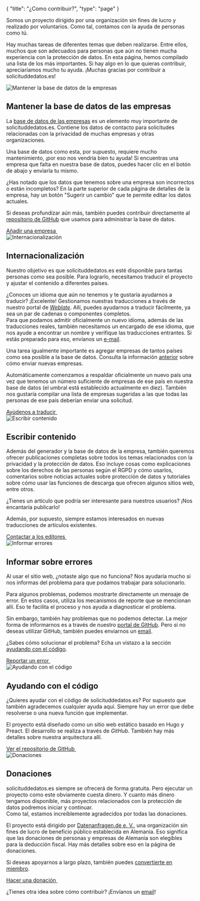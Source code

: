{
	"title": "¿Como contribuir?",
	"type": "page"
}

Somos un proyecto dirigido por una organización sin fines de lucro y realizado por voluntarios. Como tal, contamos con la ayuda de personas como tú.

Hay muchas tareas de diferentes temas que deben realizarse. Entre ellos, muchos que son adecuados para personas que aún no tienen mucha experiencia con la protección de datos. En esta página, hemos compilado una lista de los más importantes. Si hay algo en lo que quieras contribuir, apreciaríamos mucho tu ayuda.
¡Muchas gracias por contribuir a solicituddedatos.es!

<article id="cdb" class="list-article icon-list-article">
    <div class="col25 article-featured-image"><img class="image" src="/card-icons/company.svg" alt="Mantener la base de datos de la empresas"></div>
    <div class="padded col75">
        <h1>Mantener la base de datos de las empresas</h1>
        <p>La <a href="/company">base de datos de las empresas</a> es un elemento muy importante de solicituddedatos.es. Contiene los datos de contacto para solicitudes relacionadas con la privacidad de muchas empresas y otras organizaciones.</p>
        <p>Una base de datos como esta, por supuesto, requiere mucho mantenimiento, ¡por eso nos vendría bien tu ayuda! Si encuentras una empresa que falta en nuestra base de datos, puedes hacer clic en el botón de abajo y enviarla tu mismo.</p>
        <p>¿Has notado que los datos que tenemos sobre una empresa son incorrectos o están incompletos? En la parte superior de cada página de detalles de la empresa, hay un botón "Sugerir un cambio" que te permite editar los datos actuales.</p>
        <p>Si deseas profundizar aún más, también puedes contribuir directamente al <a href="https://github.com/datenanfragen/data">repositorio de GitHub</a> que usamos para administrar la base de datos.</p>
    </div>
    <div class="clearfix"></div>
    <!-- TODO: At some point, we will want to have proper landing page/better process for this. -->
    <a class="button button-primary read-more-button" href="/suggest#!type=new&for=cdb">Añadir una empresa&nbsp;<span class="icon icon-arrow-right"></span></a>
</article>

<article id="i18n" class="list-article icon-list-article">
    <div class="col25 article-featured-image"><img class="image" src="/card-icons/i18n.svg" alt="Internacionalización"></div>
    <div class="padded col75">
        <h1>Internacionalización</h1>
        <p>Nuestro objetivo es que solicituddedatos.es esté disponible para tantas personas como sea posible. Para lograrlo, necesitamos traducir el proyecto y ajustar el contenido a diferentes países.</p>
        <p>¿Conoces un idioma que aún no tenemos y te gustaría ayudarnos a traducir? ¡Excelente! Gestionamos nuestras traducciones a través de nuestro portal de <em><a href="https://hosted.weblate.org/engage/datenanfragen-de/">Weblate</a></em>. Allí, puedes ayudarnos a traducir fácilmente, ya sea un par de cadenas o componentes completos.
        <br>Para que podamos admitir oficialmente un nuevo idioma, además de las traducciones reales, también necesitamos un encargado de ese idioma, que nos ayude a encontrar un nombre y verifique las traducciones entrantes. Si estás preparado para eso, envíanos un <a href="mailto:dev@datarequests.org">e-mail</a>.</p>
        <p>Una tarea igualmente importante es agregar empresas de tantos países como sea posible a la base de datos. Consulta la información <a href="#cdb">anterior</a> sobre cómo enviar nuevas empresas.</p>
        <p>Automáticamente comenzamos a respaldar oficialmente un nuevo país una vez que tenemos un número suficiente de empresas de ese país en nuestra base de datos (el umbral está establecido actualmente en diez). También nos gustaría compilar una lista de empresas sugeridas a las que todas las personas de ese país deberían enviar una solicitud.</p>
    </div>
    <div class="clearfix"></div>
    <a class="button button-primary read-more-button" href="https://hosted.weblate.org/engage/datenanfragen-de/">Ayúdenos a traducir&nbsp;<span class="icon icon-arrow-right"></span></a>
</article>

<article id="content" class="list-article icon-list-article">
    <div class="col25 article-featured-image"><img class="image" src="/card-icons/edit.svg" alt="Escribir contenido"></div>
    <div class="padded col75">
        <h1>Escribir contenido</h1>
        <p>Además del generador y la base de datos de la empresa, también queremos ofrecer publicaciones completas sobre todos los temas relacionados con la privacidad y la protección de datos. Eso incluye cosas como explicaciones sobre los derechos de las personas según el RGPD y cómo usarlos, comentarios sobre noticias actuales sobre protección de datos y tutoriales sobre cómo usar las funciones de descarga que ofrecen algunos sitios web, entre otros.</p>
        <p>¿Tienes un artículo que podría ser interesante para nuestros usuarios? ¡Nos encantaría publicarlo!</p>
        <p>Además, por supuesto, siempre estamos interesados en nuevas traducciones de artículos existentes.</p>
    </div>
    <div class="clearfix"></div>
    <a class="button button-primary read-more-button" href="mailto:editors@datarequests.org">Contactar a los editores&nbsp;<span class="icon icon-arrow-right"></span></a>
</article>

<article id="bugs" class="list-article icon-list-article">
    <div class="col25 article-featured-image"><img class="image" src="/card-icons/bug.svg" alt="Informar errores"></div>
    <div class="padded col75">
        <h1>Informar sobre errores</h1>
        <p>Al usar el sitio web, ¿notaste algo que no funciona? Nos ayudaría mucho si nos informas del problema para que podamos trabajar para solucionarlo.</p>
        <p>Para algunos problemas, podemos mostrarte directamente un mensaje de error. En estos casos, utiliza los mecanismos de reporte que se mencionan allí. Eso te facilita el proceso y nos ayuda a diagnosticar el problema.</p>
        <p>Sin embargo, también hay problemas que no podemos detectar. La mejor forma de informarnos es a través de nuestro <a href="https://github.com/datenanfragen/website/issues">portal de GitHub</a>. Pero si no deseas utilizar GitHub, también puedes enviarnos un <a href="mailto:dev@datenanfragen.de">email</a>.</p>
        <p>¿Sabes cómo solucionar el problema? Echa un vistazo a la sección <a href="#code">ayudando con el código</a>.</p>
    </div>
    <div class="clearfix"></div>
    <a class="button button-primary read-more-button" href="https://github.com/datenanfragen/website/issues">Reportar un error&nbsp;<span class="icon icon-arrow-right"></span></a>
</article>

<article id="code" class="list-article icon-list-article">
    <div class="col25 article-featured-image"><img class="image" src="/card-icons/code.svg" alt="Ayudando con el código"></div>
    <div class="padded col75">
        <h1>Ayudando con el código</h1>
        <p>¿Quieres ayudar con el código de solicituddedatos.es? Por supuesto que también agradecemos cualquier ayuda aquí. Siempre hay un error que debe resolverse o una nueva función que implementar.</p>
        <p>El proyecto está diseñado como un sitio web estático basado en Hugo y Preact. El desarrollo se realiza a través de <em>GitHub</em>. También hay más detalles sobre nuestra arquitectura allí.</p>
    </div>
    <div class="clearfix"></div>
    <a class="button button-primary read-more-button" href="https://github.com/datenanfragen/website">Ver el repositorio de GitHub&nbsp;<span class="icon icon-arrow-right"></span></a>
</article>

<article id="donate" class="list-article icon-list-article">
    <div class="col25 article-featured-image"><img class="image" src="/card-icons/money.svg" alt="Donaciones"></div>
    <div class="padded col75">
        <h1>Donaciones</h1>
        <p>solicituddedatos.es siempre se ofrecerá de forma gratuita. Pero ejecutar un proyecto como este obviamente cuesta dinero. Y cuanto más dinero tengamos disponible, más proyectos relacionados con la protección de datos podremos iniciar y continuar.
        <br>Como tal, estamos increíblemente agradecidos por todas las donaciones.</p>
        <p>El proyecto está dirigido por <a href="https://www.solicituddedatos.es/verein">Datenanfragen.de e.&nbsp;V.</a>, una organización sin fines de lucro de beneficio público establecida en Alemania. Eso significa que las donaciones de personas y empresas de Alemania son elegibles para la deducción fiscal. Hay más detalles sobre eso en la página de donaciones.</p>
        <p>Si deseas apoyarnos a largo plazo, también puedes <a href="https://www.solicituddedatos.es/verein/become-a-member/">convertierte en miembro</a>.</p>
    </div>
    <div class="clearfix"></div>
    <a class="button button-primary read-more-button" href="https://www.solicituddedatos.es/donate">Hacer una donación&nbsp;<span class="icon icon-arrow-right"></span></a>
</article>

¿Tienes otra idea sobre cómo contribuir? ¡Envíanos un [email](mailto:contact@datarequests.org)!
